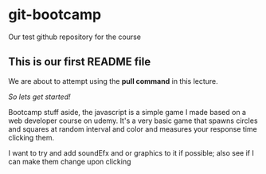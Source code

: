 # git-bootcamp
Our test github repository for the course
## This is our first README file
We are about to attempt using the **pull command** in this lecture.

*So lets get started!*

Bootcamp stuff aside, the javascript is a simple game I made based on a web developer course on udemy. It's a very basic game that spawns circles and squares at random interval and color and measures your response time clicking them.

I want to try and add soundEfx and or graphics to it if possible; also see if I can make them change upon clicking
